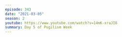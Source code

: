 ```yaml
---
episode: 343
date: "2021-03-05"
season: 2
youtube: https://www.youtube.com/watch?v=14mK-xraJI8
summary: Day 5 of Pugilism Week
---
```

